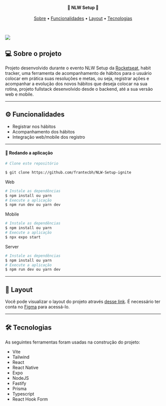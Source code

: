 
<h4 align="center">
 🚀 NLW Setup 🚀
</h4>

<p align="center">
  <a href="#--sobre-o-projeto">Sobre</a> •
  <a href="#-%EF%B8%8F-funcionalidades">Funcionalidades</a> •
  <a href="#--layout">Layout</a> •
  <a href="#--tecnologias">Tecnologias</a> 
</p>

<br/>

![](https://github.com/frantecbh/NLW-Setup-ignite/tree/main/images/github-cover.png)

## [](https://github.com/frantecbh/NLW-Setup-ignite#--sobre-o-projeto) 💻 Sobre o projeto

Projeto desenvolvido durante o evento NLW Setup da [Rocketseat](https://www.rocketseat.com.br/), habit tracker, uma ferramenta de acompanhamento de hábitos para o usuário colocar em prática suas resoluções e metas, ou seja, registrar ações e acompanhar a evolução dos novos hábitos que deseja colocar na sua rotina, projeto fullstack desenvolvido desde o backend, até a sua versão web e mobile.

---

## [](https://github.com/frantecbh/NLW-Setup-ignite#-%EF%B8%8F-funcionalidades) ⚙️ Funcionalidades

- Registrar nos hábitos
- Acompanhamento dos hábitos
- Integração web/mobile dos registro

---

#### 🧭 Rodando a aplicação
```bash
# Clone este repositório

$ git clone https://github.com/frantecbh/NLW-Setup-ignite

```

Web
```bash
# Instale as dependências
$ npm install ou yarn
# Execute a aplicação
$ npm run dev ou yarn dev
```

Mobile
```bash
# Instale as dependências
$ npm install ou yarn
# Execute a aplicação
$ npx expo start
```

Server
```bash
# Instale as dependências
$ npm install ou yarn
# Execute a aplicação
$ npm run dev ou yarn dev
```


---

## [](https://github.com/frantecbh/NLW-Setup-ignite#--layout) 🔖 Layout

Você pode visualizar o layout do projeto através [desse link](https://www.figma.com/community/file/1195326661124171197). É necessário ter conta no [Figma](http://figma.com/) para acessá-lo.

---

## [](https://github.com/frantecbh/NLW-Setup-ignite#--tecnologias) 🛠 Tecnologias

As seguintes ferramentas foram usadas na construção do projeto:

- Vite
- Tailwind
- React
- React Native
- Expo
- NodeJS
- Fastify
- Prisma
- Typescript
- React Hook Form